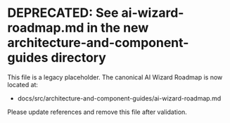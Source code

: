 # DEPRECATED: See ai-wizard-roadmap.md in the new architecture-and-component-guides directory

This file is a legacy placeholder. The canonical AI Wizard Roadmap is now located at:

- docs/src/architecture-and-component-guides/ai-wizard-roadmap.md

Please update references and remove this file after validation.
